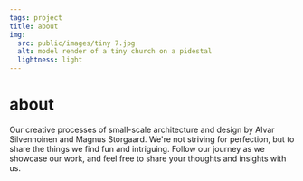 ```yaml
---
tags: project
title: about
img:
  src: public/images/tiny 7.jpg
  alt: model render of a tiny church on a pidestal
  lightness: light
---
```

# about

 Our creative processes of small-scale architecture and design by Alvar Silvennoinen and Magnus Storgaard. We're not striving for perfection, but to share the things we find fun and intriguing. Follow our journey as we showcase our work, and feel free to share your thoughts and insights with us.
